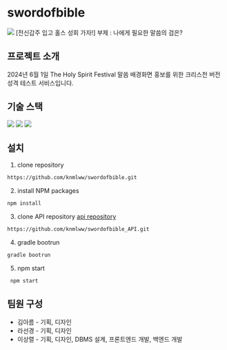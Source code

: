 # swordofbible
 <img src="https://axrxjrmfr7rj.objectstorage.ap-chuncheon-1.oci.customer-oci.com/n/axrxjrmfr7rj/b/bucket-20240430-1953/o/github%20main.jpg">
[전신갑주 입고 홀스 성회 가자!] 부제 : 나에게 필요한 말씀의 검은?

## 프로젝트 소개
2024년 6월 1일 The Holy Spirit Festival 말씀 배경화면 홍보를 위한 크리스천 버전 성격 테스트 서비스입니다. 

## 기술 스택

<div align=left>
<img src="https://img.shields.io/badge/React-61DAFB?style=for-the-badge&logo=React&logoColor=white">
          <img src="https://img.shields.io/badge/Spring Boot-6DB33F?style=for-the-badge&logo=Spring Boot&logoColor=white">
          <img src="https://img.shields.io/badge/MariaDB-003545?style=for-the-badge&logo=MariaDB&logoColor=white">
</div>

## 설치

1. clone repository
```bash
https://github.com/knmlww/swordofbible.git
```

2. install NPM packages
```bash
npm install
```
3. clone API repository [api repository](https://github.com/knmlww/swordofbible_API.git)

```bash
https://github.com/knmlww/swordofbible_API.git
```

4. gradle bootrun

```bash
gradle bootrun
```

5. npm start

```bash
 npm start
```

## 팀원 구성

* 김아름 - 기획, 디자인
* 라선경 - 기획, 디자인
* 이상렬 - 기획, 디자인, DBMS 설계, 프론트엔드 개발, 백엔드 개발

<!--
* [Name](Link) - Create README.md
* [이름](링크) - 무엇 무엇을 했어요
* [Name](Link) - Create README.md
-->
    
    
